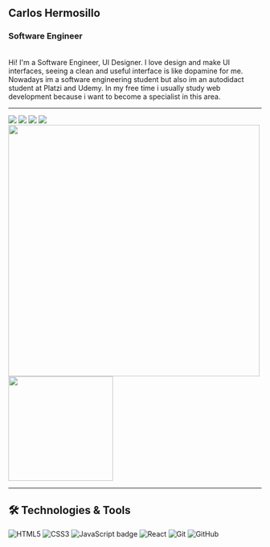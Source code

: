 <!-- <a href="https://www.berta.codes" target="_blank"><img src=""/></a> -->

<h2>Carlos Hermosillo</h2>
<h3>Software Engineer</h3>

<br>
Hi! I'm a Software Engineer, UI Designer. I love design and make UI interfaces, seeing a clean and useful interface is like
dopamine for me. Nowadays im a software engineering student but also im an autodidact student at Platzi and Udemy. In my
free time i usually study web development because i want to become a specialist in this area.

<br>
<hr>
<div>

  <a href="https://www.linkedin.com/in/hermcode/" target="_blank"><img src="https://img.icons8.com/color/48/000000/linkedin.png"/></a>
  <a href="https://www.instagram.com/hermcode/" target="_blank"><img src="https://img.icons8.com/fluency/48/000000/instagram-new.png"/></a>
  <a href="https://twitter.com/hermcode" target="_blank"><img src="https://img.icons8.com/fluency/48/000000/twitter.png"/></a>
  <a href="mailto:hermcode@gmail.com" target="_blank"><img src="https://img.icons8.com/fluency/48/000000/email.png"/></a>
  <br>
  <img src="https://github-readme-stats.vercel.app/api?username=hermcode&show_icons=true&count_private=true" width="500" height="auto"/>
  <img src="https://github-readme-stats.vercel.app/api/top-langs/?username=hermcode&layout=compact/" width="208" height="auto"/>

</div>

<hr>

<h2>🛠 Technologies & Tools</h2>

<p>
    <img src="https://img.shields.io/badge/html5%20-%23ff470f.svg?&style=for-the-badge&logo=html5&logoColor=white" alt="HTML5" />
    <img src="https://img.shields.io/badge/css3%20-%232ea7d9.svg?&style=for-the-badge&logo=css3&logoColor=white" alt="CSS3" />
    <img src="https://img.shields.io/badge/javascript%20-%23eed915.svg?&style=for-the-badge&logo=javascript&logoColor=white" alt="JavaScript badge" />
    <img src="https://img.shields.io/badge/react%20-%2361dafb.svg?&style=for-the-badge&logo=react&logoColor=white" alt="React" />
    <img src="https://img.shields.io/badge/git-9E1C00?style=for-the-badge&logo=git&logoColor=white" alt="Git" />
    <img src="https://img.shields.io/badge/github%20-%230d1117.svg?&style=for-the-badge&logo=github&logoColor=white" alt="GitHub" />
</p>
